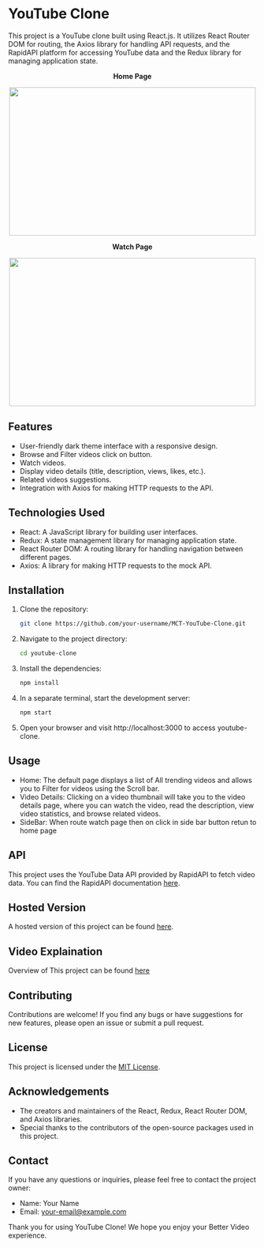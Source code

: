 # YouTube Clone

This project is a YouTube clone built using React.js. It utilizes React Router DOM for routing, the Axios library for handling API requests, and the RapidAPI platform for accessing YouTube data and the Redux library for managing application state.

<P align="center">
   <strong>Home Page</strong><br>
   <p/>
      
<p align="center">
<img src="https://github.com/avikodre03/MCT-YouTube-Clone/assets/116943966/38a83c94-592c-4a3b-83fb-409370ba5cd6" width="500" height="300" />
</p>

<P align="center">
<strong>Watch Page</strong><br>
   <p/>
      
<p align="center">
<img src="https://github.com/avikodre03/MCT-YouTube-Clone/assets/116943966/bc15c59c-47a4-4b98-8782-aa6dded002b6" width="500" height="300" />
</p>

## Features

- User-friendly dark theme interface with a responsive design.
- Browse and Filter videos click on button.
- Watch videos.
- Display video details (title, description, views, likes, etc.).
- Related videos suggestions.
- Integration with Axios for making HTTP requests to the API.

## Technologies Used

- React: A JavaScript library for building user interfaces.
- Redux: A state management library for managing application state.
- React Router DOM: A routing library for handling navigation between different pages.
- Axios: A library for making HTTP requests to the mock API.

## Installation

1. Clone the repository:

   ```bash
   git clone https://github.com/your-username/MCT-YouTube-Clone.git
   ```

2. Navigate to the project directory:

   ```bash
   cd youtube-clone
   ```

3. Install the dependencies:

   ```bash
   npm install
   ```
5. In a separate terminal, start the development server:

   ```bash
   npm start
   ```

6. Open your browser and visit http://localhost:3000 to access youtube-clone.

## Usage

- Home: The default page displays a list of All trending videos and allows you to Filter for videos using the Scroll bar.
- Video Details: Clicking on a video thumbnail will take you to the video details page, where you can watch the video, read the description, view video statistics, and browse related videos.
- SideBar: When route watch page then on click in side bar button retun to home page

## API

This project uses the YouTube Data API provided by RapidAPI to fetch video data. You can find the RapidAPI documentation [here](https://rapidapi.com/hub).

## Hosted Version

A hosted version of this project can be found [here](https://mct-you-tube-clone.vercel.app/).

## Video Explaination

Overview of This project can be found [here](https://drive.google.com/file/d/10Ji1AVMRhUzPECi7NLKScpcOtw3iTI-Y/view?usp=drive_link)

## Contributing

Contributions are welcome! If you find any bugs or have suggestions for new features, please open an issue or submit a pull request.

## License

This project is licensed under the [MIT License](https://opensource.org/licenses/MIT).

## Acknowledgements

- The creators and maintainers of the React, Redux, React Router DOM, and Axios libraries.
- Special thanks to the contributors of the open-source packages used in this project.

## Contact

If you have any questions or inquiries, please feel free to contact the project owner:

- Name: Your Name
- Email: your-email@example.com

Thank you for using YouTube Clone! We hope you enjoy your Better Video experience.
